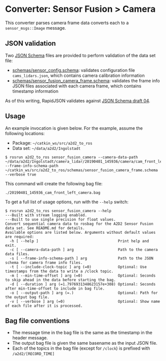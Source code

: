 # Converter: Sensor Fusion > Camera

This converter parses camera frame data converts each to a `sensor_msgs::Image` message.

## JSON validation

Two [JSON Schema](http://json-schema.org/) files are provided to perform validation of the data set file:

* [schemas/sensor\_config.schema](schemas/sensor_config.schema): validates configuration file `cams_lidars.json`, which contains camera calibration information
* [schemas/sensor\_fusion\_camera\_frame.schema](schemas/sensor_fusion_camera_frame.schema): validates the frame info JSON files associated with each camera frame, which contains timestamp information

As of this writing, RapidJSON validates against [JSON Schema draft 04](https://rapidjson.org/md_doc_schema.html#Conformance).

## Usage

An example invocation is given below. For the example, assume the following locations:

* Package: `~/catkin_ws/src/a2d2_to_ros`
* Data set: `~/data/a2d2/Ingolstadt`

```console
$ rosrun a2d2_to_ros sensor_fusion_camera --camera-data-path ~/data/a2d2/Ingolstadt/camera_lidar/20190401_145936/camera/cam_front_left --frame-info-schema-path ~/catkin_ws/src/a2d2_to_ros/schemas/sensor_fusion_camera_frame.schema --verbose true
```

This command will create the following bag file:

```console
./20190401_145936_cam_front_left_camera.bag
```

To get a full list of usage options, run with the `--help` switch:

```console
$ rosrun a2d2_to_ros sensor_fusion_camera --help
---Built with stream logging enabled.
---Built to use single precision for float values.
Convert sequential camera data to rosbag for the A2D2 Sensor Fusion data set. See README.md for details.
Available options are listed below. Arguments without default values are required:
  -h [ --help ]                                    Print help and exit.
  -c [ --camera-data-path ] arg                    Path to the camera data files.
  -s [ --frame-info-schema-path ] arg              Path to the JSON schema for camera frame info files.
  -t [ --include-clock-topic ] arg (=0)            Optional: Use timestamps from the data to write a /clock topic.
  -m [ --min-time-offset ] arg (=0)                Optional: Seconds to skip ahead in the data before starting the bag.
  -d [ --duration ] arg (=1.7976931348623157e+308) Optional: Seconds after min-time-offset to include in bag file.
  -o [ --output-path ] arg (=.)                    Optional: Path for the output bag file.
  -v [ --verbose ] arg (=0)                        Optional: Show name of each file after it is processed.
```

## Bag file conventions

* The message time in the bag file is the same as the timestamp in the header message.
* The output bag file is given the same basename as the input JSON file.
* Each of the topics in the bag file (except for `/clock`) is prefixed with `/a2d2/[RECORD_TIME]`
